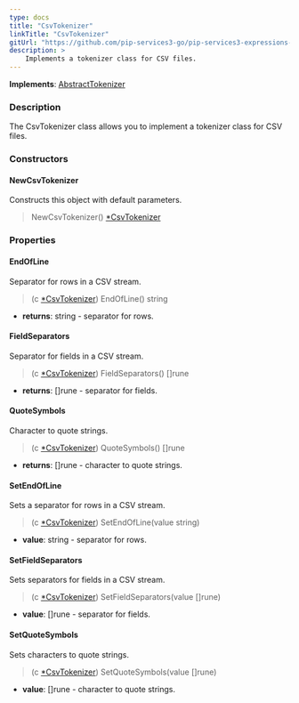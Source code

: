 ```yaml
---
type: docs
title: "CsvTokenizer"
linkTitle: "CsvTokenizer"
gitUrl: "https://github.com/pip-services3-go/pip-services3-expressions-go"
description: > 
    Implements a tokenizer class for CSV files.
---
```


**Implements**: [AbstractTokenizer](../../tokenizers/abstract_tokenizer)

### Description

The CsvTokenizer class allows you to implement a tokenizer class for CSV files.

### Constructors

#### NewCsvTokenizer
Constructs this object with default parameters.

> NewCsvTokenizer() [*CsvTokenizer]()

### Properties

#### EndOfLine
Separator for rows in a CSV stream.

> (c [*CsvTokenizer]()) EndOfLine() string

- **returns**: string - separator for rows.

#### FieldSeparators
Separator for fields in a CSV stream.

> (c [*CsvTokenizer]()) FieldSeparators() []rune

- **returns**: []rune - separator for fields.

#### QuoteSymbols
Character to quote strings.

> (c [*CsvTokenizer]()) QuoteSymbols() []rune

- **returns**: []rune - character to quote strings.

#### SetEndOfLine
Sets a separator for rows in a CSV stream.

> (c [*CsvTokenizer]()) SetEndOfLine(value string)

- **value**: string - separator for rows.


#### SetFieldSeparators
Sets separators for fields in a CSV stream.
> (c [*CsvTokenizer]()) SetFieldSeparators(value []rune)

- **value**: []rune - separator for fields.


#### SetQuoteSymbols
Sets characters to quote strings.
> (c [*CsvTokenizer]()) SetQuoteSymbols(value []rune)

- **value**: []rune - character to quote strings.
